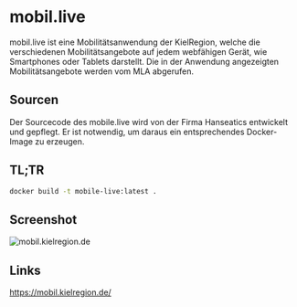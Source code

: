 # mobil.live
mobil.live ist eine Mobilitätsanwendung der KielRegion, welche die verschiedenen Mobilitätsangebote auf jedem webfähigen Gerät, wie Smartphones oder Tablets darstellt. Die in der Anwendung angezeigten Mobilitätsangebote werden vom MLA abgerufen.

## Sourcen
Der Sourcecode des mobile.live wird von der Firma Hanseatics entwickelt und gepflegt. Er ist notwendig, um daraus ein entsprechendes Docker-Image zu erzeugen.

## TL;TR

```bash
docker build -t mobile-live:latest .
````

## Screenshot
![mobil.kielregion.de](img/image.png)

## Links
https://mobil.kielregion.de/